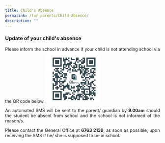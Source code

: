 ```yaml
---
title: Child's Absence
permalink: /for-parents/Child-Absence/
description: ""
---
```

<p><h3><b>Update of your child's absence</b></h3>
<p style="text-align:justify">Please inform the school in advance if your child is not attending  school via  the QR code below.

<body>	
<img style="width:35%" src="/images/qr code.jpg">
</body>	

<p style="text-align:justify">An automated SMS will be sent to the parent/ guardian by <b>9.00am</b> should the student be absent from school and the school is not informed of the reason/s.
	
<p style="text-align:justify">Please contact the General Office at <b>6763 2139</b>, as soon as possible, upon receiving the SMS if he/ she is supposed to be in school.
